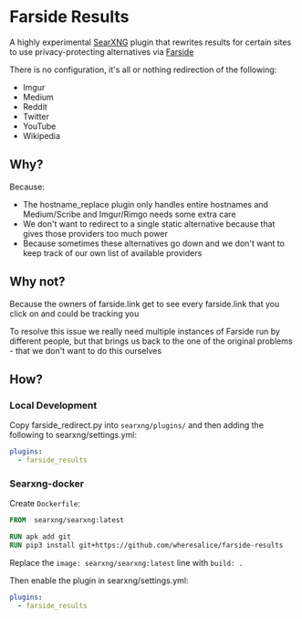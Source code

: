 # Farside Results

A highly experimental [SearXNG](https://github.com/searxng/searxng) plugin that rewrites results for certain sites to use privacy-protecting alternatives via [Farside](https://github.com/benbusby/farside/)

There is no configuration, it's all or nothing redirection of the following:

* Imgur
* Medium
* Reddit
* Twitter
* YouTube
* Wikipedia

## Why?

Because:
* The hostname_replace plugin only handles entire hostnames and Medium/Scribe and Imgur/Rimgo needs some extra care
* We don't want to redirect to a single static alternative because that gives those providers too much power
* Because sometimes these alternatives go down and we don't want to keep track of our own list of available providers

## Why not?

Because the owners of farside.link get to see every farside.link that you click on and could be tracking you

To resolve this issue we really need multiple instances of Farside run by different people, but that brings us back to the one of the original problems - that we don't want to do this ourselves

## How?

### Local Development

Copy farside_redirect.py into `searxng/plugins/` and then adding the following to searxng/settings.yml:

```yml
plugins:
  - farside_results
```

### Searxng-docker

Create `Dockerfile`:

```dockerfile
FROM  searxng/searxng:latest

RUN apk add git
RUN pip3 install git+https://github.com/wheresalice/farside-results
```

Replace the `image: searxng/searxng:latest` line with `build: .`

Then enable the plugin in searxng/settings.yml:

```yaml
plugins:
  - farside_results
```

